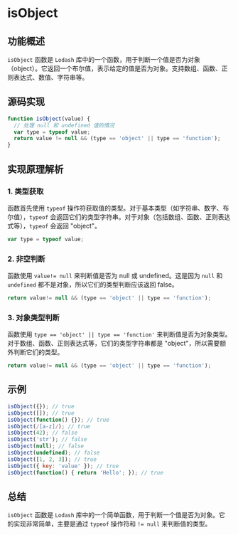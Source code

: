 # isObject 

## 功能概述
`isObject` 函数是 `Lodash` 库中的一个函数，用于判断一个值是否为对象（object）。它返回一个布尔值，表示给定的值是否为对象。支持数组、函数、正则表达式、数值、字符串等。
## 源码实现
```js
function isObject(value) {
  // 处理 null 和 undefined 值的情况
  var type = typeof value;
  return value != null && (type == 'object' || type == 'function');
}


```

## 实现原理解析

### 1. 类型获取
  函数首先使用 `typeof` 操作符获取值的类型。对于基本类型（如字符串、数字、布尔值），`typeof` 会返回它们的类型字符串。对于对象（包括数组、函数、正则表达式等），`typeof` 会返回 "object"。
  ```js
  var type = typeof value;
  ```
### 2. 非空判断
  函数使用 `value!= null` 来判断值是否为 null 或 undefined。这是因为 `null` 和 `undefined` 都不是对象，所以它们的类型判断应该返回 false。
  ```js
  return value!= null && (type == 'object' || type == 'function');
  ```
### 3. 对象类型判断
  函数使用 `type == 'object' || type == 'function'` 来判断值是否为对象类型。对于数组、函数、正则表达式等，它们的类型字符串都是 "object"，所以需要额外判断它们的类型。
  ```js
  return value!= null && (type == 'object' || type == 'function');
  ```
## 示例
```js
isObject({}); // true
isObject([]); // true
isObject(function() {}); // true
isObject(/[a-z]/); // true
isObject(42); // false
isObject('str'); // false
isObject(null); // false
isObject(undefined); // false
isObject([1, 2, 3]); // true
isObject({ key: 'value' }); // true
isObject(function() { return 'Hello'; }); // true
```

## 总结
`isObject` 函数是 `Lodash` 库中的一个简单函数，用于判断一个值是否为对象。它的实现非常简单，主要是通过 `typeof` 操作符和 `!= null` 来判断值的类型。